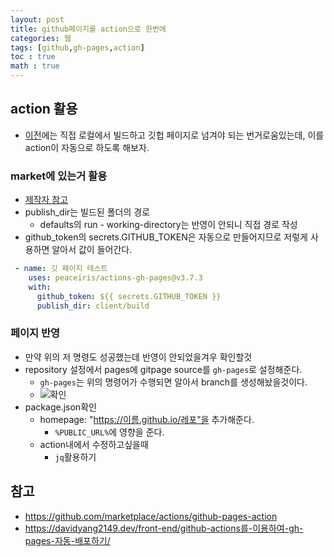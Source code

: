 ```yaml
---
layout: post
title: github페이지를 action으로 한번에
categories: 웹
tags: [github,gh-pages,action]
toc : true
math : true
---
```



## action 활용
- [이전]()에는 직접 로컬에서 빌드하고 깃헙 페이지로 넘겨야 되는 번거로움있는데, 이를 action이 자동으로 하도록 해보자.

### market에 있는거 활용
- [제작자 참고](https://github.com/marketplace/actions/github-pages-action)
- publish_dir는 빌드된 폴더의 경로
  - defaults의 run - working-directory는 반영이 안되니 직접 경로 작성
- github_token의 secrets.GITHUB_TOKEN은 자동으로 만들어지므로 저렇게 사용하면 알아서 값이 들어간다.

```yml
 - name: 깃 페이지 테스트
    uses: peaceiris/actions-gh-pages@v3.7.3
    with:
      github_token: ${{ secrets.GITHUB_TOKEN }}
      publish_dir: client/build
```

### 페이지 반영
- 만약 위의 저 명령도 성공했는데 반영이 안되었을겨우 확인할것
- repository 설정에서 pages에 gitpage source를 `gh-pages`로 설정해준다.
  - `gh-pages`는 위의 명령어가 수행되면 알아서 branch를 생성해놨을것이다.
  - ![확인](https://user-images.githubusercontent.com/24247768/146903609-8f9df666-ba4a-4aeb-b2b6-7bec7af3ba69.png)
- package.json확인
  - homepage: "https://이름.github.io/레포"을 추가해준다.
    - `%PUBLIC_URL%`에 영향을 준다.
  - action내에서 수정하고싶을때
    - `jq`활용하기



## 참고
- https://github.com/marketplace/actions/github-pages-action
- https://davidyang2149.dev/front-end/github-actions를-이용하여-gh-pages-자동-배포하기/